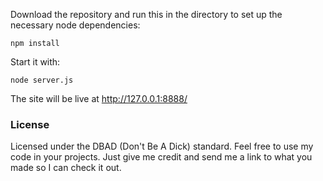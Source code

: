 Download the repository and run this in the directory to set up the necessary node dependencies:

`npm install`

Start it with:

`node server.js`

The site will be live at http://127.0.0.1:8888/


### License

Licensed under the DBAD (Don't Be A Dick) standard. Feel free to use my code in your projects. Just give me credit and send me a link to what you made so I can check it out.